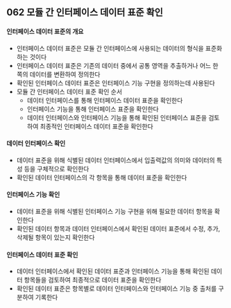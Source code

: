 ## 062 모듈 간 인터페이스 데이터 표준 확인

#### 인터페이스 데이터 표준의 개요

- 인터페이스 데이터 표준은 모듈 간 인터페이스에 사용되는 데이터의 형식을 표준화하는 것이다
- 인터페이스 데이터 표준은 기존의 데이터 중에서 공통 영역을 추출하거나 어느 한 쪽의 데이터를 변환하여 정의한다
- 확인된 인터페이스 데이터 표준은 인터페이스 기능 구현을 정의하는데 사용된다
- 모듈 간 인터페이스 데이터 표준 확인 순서
  - 데이터 인터페이스를 통해 인터페이스 데이터 표준을 확인한다
  - 인터페이스 기능을 통해 인터페이스 표준을 확인한다
  - 데이터 인터페이스와 인터페이스 기능을 통해 확인된 인터페이스 표준을 검토하여 최종적인 인터페이스 데이터 표준을 확인한다



#### 데이터 인터페이스 확인

- 데이터 표준을 위해 식별된 데이터 인터페이스에서 입출력값의 의미와 데이터의 특성 등을 구체적으로 확인한다
- 확인된 데이터 인터페이스의 각 항목을 통해 데이터 표준을 확인한다



#### 인터페이스 기능 확인

- 데이터 표준을 위해 식별된 인터페이스 기능 구현을 위해 필요한 데이터 항목을 확인한다
- 확인된 데이터 항목과 데이터 인터페이스에서 확인된 데이터 표준에서 수정, 추가, 삭제될 항목이 있는지 확인한다



#### 인터페이스 데이터 표준 확인

- 데이터 인터페이스에서 확인된 데이터 표준과 인터페이스 기능을 통해 확인된 데이터 항목들을 검토하여 최종적으로 데이터 표준을 확인한다
- 확인된 데이터 표준은 항목별로 데이터 인터페이스와 인터페이스 기능 중 출처를 구분하여 기록한다